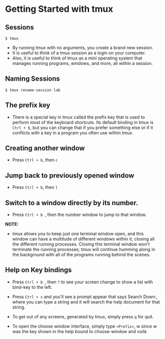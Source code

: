 # Getting Started with tmux

## Sessions 

```$ tmux```
- By running tmux with no arguments, you create a brand new session.
- It is useful to think of a tmux session as a login on your computer.
- Also, it is useful to think of tmux as a mini operating system that manages running programs, windows, and more, all within a session.

## Naming Sessions

```$ tmux rename-session lab```


## The prefix key

- There is a special key in tmux called the prefix key that is used to perform most of the
keyboard shortcuts. Its default binding in tmux is ```Ctrl + b```, but you can change that if you prefer something else or if
it conflicts with a key in a program you often use within tmux. 

## Creating another window

- Press ```Ctrl + b```, then ```c```

## Jump back to previously opened window

- Press ```Ctrl + b```, then ```l```

## Switch to a window directly by its number.

- Press ```Ctrl + b ```, then the number window to jump to that window.

**NOTE:** 
- tmux allows you to keep just one terminal window open, and this window can have a
multitude of different windows within it, closing all the different running processes. Closing
this terminal window won't terminate the running processes; tmux will continue humming
along in the background with all of the programs running behind the scenes.

## Help on Key bindings

- Press ```Ctrl + b ```, then ```?``` to see your screen change to show a list with bind-key to the left.

- Press ```Ctrl + s``` and you'll see a prompt appear that says Search Down:, where you can type a
string and it will search the help document for that string.

- To get out
of any screens, generated by tmux, simply press ```q``` for quit.

- To open the choose window interface, simply type ```<Prefix>```, w since w was the key shown
in the help bound to choose-window and voilà